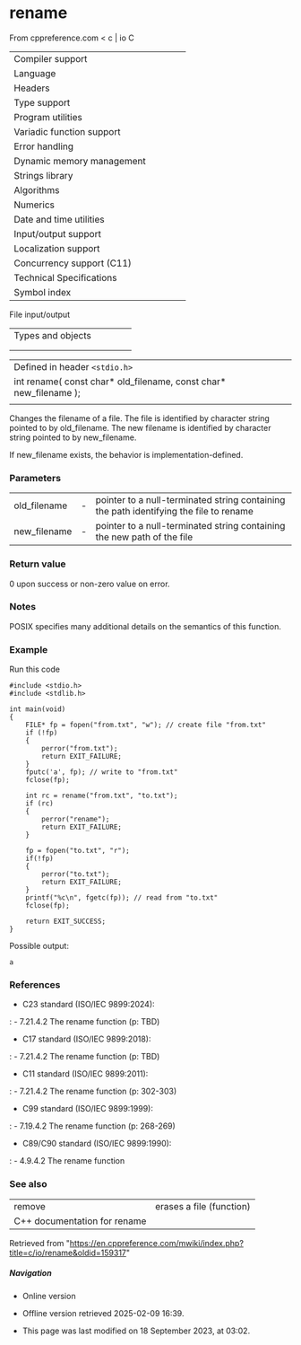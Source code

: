 # rename

From cppreference.com
< c‎ | io
 C

|  |  |  |  |  |
| --- | --- | --- | --- | --- |
| Compiler support | | | | |
| Language | | | | |
| Headers | | | | |
| Type support | | | | |
| Program utilities | | | | |
| Variadic function support | | | | |
| Error handling | | | | |
| Dynamic memory management | | | | |
| Strings library | | | | |
| Algorithms | | | | |
| Numerics | | | | |
| Date and time utilities | | | | |
| Input/output support | | | | |
| Localization support | | | | |
| Concurrency support (C11) | | | | |
| Technical Specifications | | | | |
| Symbol index | | | | |

 File input/output

|  |  |  |  |  |
| --- | --- | --- | --- | --- |
| Types and objects | | | | |
| |  |  |  |  |  |  |  |  |  |  |  |  |  |  |  |  |  |  |  |  |  |  | | --- | --- | --- | --- | --- | --- | --- | --- | --- | --- | --- | --- | --- | --- | --- | --- | --- | --- | --- | --- | --- | --- | | |  |  |  |  |  | | --- | --- | --- | --- | --- | | stdinstdoutstderr | | | | | | |  |  |  |  |  | | --- | --- | --- | --- | --- | | FILE | | | | | | fpos_t | | | | | |  | | | | | | |
| |  |  |  |  |  | | --- | --- | --- | --- | --- | | Functions | | | | | | File access | | | | | | |  |  |  |  |  | | --- | --- | --- | --- | --- | | fopenfopen_s(C11) | | | | | | freopenfreopen_s(C11) | | | | | | fwide(C95) | | | | | | |  |  |  |  |  | | --- | --- | --- | --- | --- | | setbuf | | | | | | setvbuf | | | | | | fclose | | | | | | fflush | | | | | |  | | | | | | | Unformatted input/output | | | | | | |  |  |  |  |  | | --- | --- | --- | --- | --- | | fgetc | | | | | | fgets | | | | | | fputc | | | | | | fputs | | | | | | getchar | | | | | | getsgets_s(until C11)(C11) | | | | | | putchar | | | | | | puts | | | | | | ungetc | | | | | | |  |  |  |  |  | | --- | --- | --- | --- | --- | | fgetwcgetwc(C95)(C95) | | | | | | fgetws(C95) | | | | | | fputwcputwc(C95)(C95) | | | | | | fputws(C95) | | | | | | getwchar(C95) | | | | | | putwchar(C95) | | | | | | ungetwc(C95) | | | | | |  | | | | | | | Formatted input | | | | | | |  |  |  |  |  | | --- | --- | --- | --- | --- | | scanffscanfsscanfscanf_sfscanf_ssscanf_s(C11)(C11)(C11) | | | | | | wscanffwscanfswscanfwscanf_sfwscanf_sswscanf_s(C95)(C95)(C95)(C11)(C11)(C11) | | | | | | |  |  |  |  |  | | --- | --- | --- | --- | --- | | vscanfvfscanfvsscanfvscanf_svfscanf_svsscanf_s(C99)(C99)(C99)(C11)(C11)(C11) | | | | | | vwscanfvfwscanfvswscanfvwscanf_svfwscanf_svswscanf_s(C99)(C99)(C99)(C11)(C11)(C11) | | | | | | | |  |  |  |  |  | | --- | --- | --- | --- | --- | | Direct input/output | | | | | | |  |  |  |  |  | | --- | --- | --- | --- | --- | | fread | | | | | | |  |  |  |  |  | | --- | --- | --- | --- | --- | | fwrite | | | | | | | Formatted output | | | | | | |  |  |  |  |  | | --- | --- | --- | --- | --- | | printffprintfsprintfsnprintfprintf_sfprintf_ssprintf_ssnprintf_s(C99)(C11)(C11)(C11)(C11) | | | | | | wprintffwprintfswprintfwprintf_sfwprintf_sswprintf_ssnwprintf_s(C95)(C95)(C95)(C11)(C11)(C11)(C11) | | | | | | |  |  |  |  |  | | --- | --- | --- | --- | --- | | vprintfvfprintfvsprintfvsnprintfvprintf_svfprintf_svsprintf_svsnprintf_s(C99)(C11)(C11)(C11)(C11) | | | | | | vwprintfvfwprintfvswprintfvwprintf_svfwprintf_svswprintf_svsnwprintf_s(C95)(C95)(C95)(C11)(C11)(C11)(C11) | | | | | | | File positioning | | | | | | |  |  |  |  |  | | --- | --- | --- | --- | --- | | ftell | | | | | | fgetpos | | | | | | fseek | | | | | | |  |  |  |  |  | | --- | --- | --- | --- | --- | | fsetpos | | | | | | rewind | | | | | |  | | | | | | | Error handling | | | | | | |  |  |  |  |  | | --- | --- | --- | --- | --- | | clearerr | | | | | | feof | | | | | | |  |  |  |  |  | | --- | --- | --- | --- | --- | | ferror | | | | | | perror | | | | | | | Operations on files | | | | | | |  |  |  |  |  | | --- | --- | --- | --- | --- | | remove | | | | | | tmpfiletmpfile_s(C11) | | | | | | |  |  |  |  |  | | --- | --- | --- | --- | --- | | ****rename**** | | | | | | tmpnamtmpnam_s(C11) | | | | | | |

|  |  |  |
| --- | --- | --- |
| Defined in header `<stdio.h>` |  |  |
| int rename( const char\* old_filename, const char\* new_filename ); |  |  |
|  |  |  |

Changes the filename of a file. The file is identified by character string pointed to by old_filename. The new filename is identified by character string pointed to by new_filename.

If new_filename exists, the behavior is implementation-defined.

### Parameters

|  |  |  |
| --- | --- | --- |
| old_filename | - | pointer to a null-terminated string containing the path identifying the file to rename |
| new_filename | - | pointer to a null-terminated string containing the new path of the file |

### Return value

​0​ upon success or non-zero value on error.

### Notes

POSIX specifies many additional details on the semantics of this function.

### Example

Run this code

```
#include <stdio.h>
#include <stdlib.h>
 
int main(void)
{
    FILE* fp = fopen("from.txt", "w"); // create file "from.txt"
    if (!fp)
    {
        perror("from.txt");
        return EXIT_FAILURE;
    }
    fputc('a', fp); // write to "from.txt"
    fclose(fp);
 
    int rc = rename("from.txt", "to.txt");
    if (rc)
    {
        perror("rename");
        return EXIT_FAILURE;
    }
 
    fp = fopen("to.txt", "r");
    if(!fp)
    {
        perror("to.txt");
        return EXIT_FAILURE;
    }
    printf("%c\n", fgetc(fp)); // read from "to.txt"
    fclose(fp);
 
    return EXIT_SUCCESS;
}

```

Possible output:

```
a

```

### References

- C23 standard (ISO/IEC 9899:2024):

:   - 7.21.4.2 The rename function (p: TBD)

- C17 standard (ISO/IEC 9899:2018):

:   - 7.21.4.2 The rename function (p: TBD)

- C11 standard (ISO/IEC 9899:2011):

:   - 7.21.4.2 The rename function (p: 302-303)

- C99 standard (ISO/IEC 9899:1999):

:   - 7.19.4.2 The rename function (p: 268-269)

- C89/C90 standard (ISO/IEC 9899:1990):

:   - 4.9.4.2 The rename function

### See also

|  |  |
| --- | --- |
| remove | erases a file   (function) |
| C++ documentation for rename | |

Retrieved from "<https://en.cppreference.com/mwiki/index.php?title=c/io/rename&oldid=159317>"

##### Navigation

- Online version
- Offline version retrieved 2025-02-09 16:39.

- This page was last modified on 18 September 2023, at 03:02.